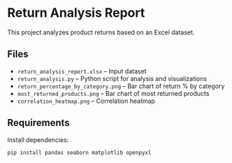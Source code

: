 # Return Analysis Report

This project analyzes product returns based on an Excel dataset.

## Files

- `return_analysis_report.xlsx` – Input dataset
- `return_analysis.py` – Python script for analysis and visualizations
- `return_percentage_by_category.png` – Bar chart of return % by category
- `most_returned_products.png` – Bar chart of most returned products
- `correlation_heatmap.png` – Correlation heatmap

## Requirements

Install dependencies:

```bash
pip install pandas seaborn matplotlib openpyxl

